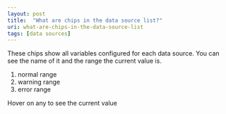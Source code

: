 ```yaml
---
layout: post
title:  "What are chips in the data source list?"
uri: what-are-chips-in-the-data-source-list
tags: [data sources]
---
```


These chips show all variables configured for each data source. You can see the name of it and the range the current 
value is.

<!--more-->

1.  normal range
2.  warning range
3.  error range

Hover on any to see the current value
